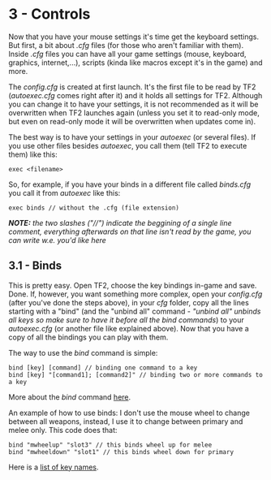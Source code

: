 # 3 - Controls

Now that you have your mouse settings it's time get the keyboard settings.
But first, a bit about _.cfg_ files (for those who aren't familiar with them). Inside _.cfg_ files you can have all your game settings (mouse, keyboard, graphics, internet,...), scripts (kinda like macros except it's in the game) and more.

The _config.cfg_ is created at first launch. It's the first file to be read by TF2 (_autoexec.cfg_ comes right after it) and it holds all settings for TF2. Although you can change it to have your settings, it is not recommended as it will be overwritten when TF2 launches again (unless you set it to read-only mode, but even on read-only mode it will be overwritten when updates come in).

The best way is to have your settings in your _autoexec_ (or several files). If you use other files besides _autoexec_, you call them (tell TF2 to execute them) like this:
```source-scripting
exec <filename>
```
So, for example, if you have your binds in a different file called _binds.cfg_ you call it from _autoexec_ like this:
```source-scripting
exec binds // without the .cfg (file extension)
```
_**NOTE:** the two slashes ("//") indicate the beggining of a single line comment, everything afterwards on that line isn't read by the game, you can write w.e. you'd like here_

## 3.1 - Binds

This is pretty easy. Open TF2, choose the key bindings in-game and save. Done.
If, however, you want something more complex, open your _config.cfg_ (after you've done the steps above), in your _cfg_ folder, copy all the lines starting with a "bind" (and the "unbind all" command - _"unbind all" unbinds all keys so make sure to have it before all the bind commands_) to your _autoexec.cfg_ (or another file like explained above). Now that you have a copy of all the bindings you can play with them.

The way to use the _bind_ command is simple:
```source-scripting
bind [key] [command] // binding one command to a key
bind [key] "[command1]; [command2]" // binding two or more commands to a key
```
More about the _bind_ command [here](https://wiki.teamfortress.com/wiki/Scripts#Bind "Binds - TF2W").

An example of how to use binds: I don't use the mouse wheel to change between all weapons, instead, I use it to change between primary and melee only. This code does that:
```source-scripting
bind "mwheelup" "slot3" // this binds wheel up for melee
bind "mwheeldown" "slot1" // this binds wheel down for primary
```
Here is a [list of key names](https://wiki.teamfortress.com/wiki/Scripts#List_of_key_names "List of Key names - TF2W").
